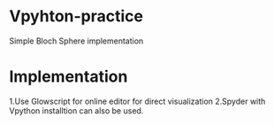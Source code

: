 # Vpyhton-practice
Simple Bloch Sphere implementation

# Implementation 
1.Use Glowscript for online editor for direct visualization
2.Spyder with Vpython installtion can also be used.
